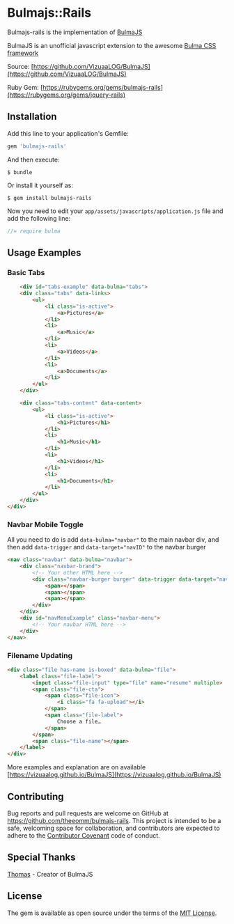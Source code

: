 # Bulmajs::Rails

Bulmajs-rails is the implementation of [BulmaJS](https://github.com/VizuaaLOG/BulmaJS)

BulmaJS is an unofficial javascript extension to the awesome [Bulma CSS framework](https://bulma.io)

Source: [https://github.com/VizuaaLOG/BulmaJS](https://github.com/VizuaaLOG/BulmaJS)

Ruby Gem: [https://rubygems.org/gems/bulmajs-rails](https://rubygems.org/gems/jquery-rails)

## Installation

Add this line to your application's Gemfile:

```ruby
gem 'bulmajs-rails'
```

And then execute:

    $ bundle

Or install it yourself as:

    $ gem install bulmajs-rails

Now you need to edit your `app/assets/javascripts/application.js` file and add the following line:

```javascript
//= require bulma
```

## Usage Examples

### Basic Tabs

```html
    <div id="tabs-example" data-bulma="tabs">
    <div class="tabs" data-links>
        <ul>
            <li class="is-active">
                <a>Pictures</a>
            </li>
            <li>
                <a>Music</a>
            </li>
            <li>
                <a>Videos</a>
            </li>
            <li>
                <a>Documents</a>
            </li>
        </ul>
    </div>

    <div class="tabs-content" data-content>
        <ul>
            <li class="is-active">
                <h1>Pictures</h1>
            </li>
            <li>
                <h1>Music</h1>
            </li>
            <li>
                <h1>Videos</h1>
            </li>
            <li>
                <h1>Documents</h1>
            </li>
        </ul>
    </div>
</div>
```

### Navbar Mobile Toggle

All you need to do is add `data-bulma="navbar"` to the main navbar div, and then add `data-trigger` and `data-target="navID"` to the navbar burger

```html
<nav class="navbar" data-bulma="navbar">
    <div class="navbar-brand">
        <!-- Your other HTML here -->
        <div class="navbar-burger burger" data-trigger data-target="navMenuExample">
            <span></span>
            <span></span>
            <span></span>
        </div>
    </div>
    <div id="navMenuExample" class="navbar-menu">
        <!-- Your navbar HTML here -->
    </div>
</nav>
```

### Filename Updating

```html
<div class="file has-name is-boxed" data-bulma="file">
    <label class="file-label">
        <input class="file-input" type="file" name="resume" multiple>
        <span class="file-cta">
            <span class="file-icon">
                <i class="fa fa-upload"></i>
            </span>
            <span class="file-label">
                Choose a file…
            </span>
        </span>
        <span class="file-name"></span>
    </label>
</div>
```

More examples and explanation are on available [https://vizuaalog.github.io/BulmaJS](https://vizuaalog.github.io/BulmaJS)

## Contributing

Bug reports and pull requests are welcome on GitHub at https://github.com/theeomm/bulmajs-rails. This project is intended to be a safe, welcoming space for collaboration, and contributors are expected to adhere to the [Contributor Covenant](http://contributor-covenant.org) code of conduct.

## Special Thanks

[Thomas](https://github.com/VizuaaLOG) - Creator of BulmaJS

## License

The gem is available as open source under the terms of the [MIT License](https://opensource.org/licenses/MIT).
